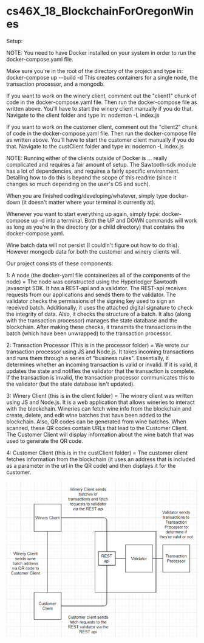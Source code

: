 # cs46X_18_BlockchainForOregonWines
Setup:

NOTE: You need to have Docker installed on your system in order to run the docker-compose.yaml file.

Make sure you're in the root of the directory of the project and type in:
docker-compose up --build -d
This creates containers for a single node, the transaction processor, and a mongodb.

If you want to work on the winery client, comment out the "client1" chunk of code in the docker-compose.yaml file.  Then run the docker-compose file as written above.
You'll have to start the winery client manually if you do that.  Navigate to the client folder and type in:
nodemon -L index.js

If you want to work on the customer client, comment out the "client2" chunk of code in the docker-compose.yaml file.  Then run the docker-compose file as written above.
You'll have to start the customer client manually if you do that.  Navigate to the custClient folder and type in:
nodemon -L index.js

NOTE: Running either of the clients outside of Docker is ... really complicated and requires a fair amount of setup.  The Sawtooth-sdk module has a lot of dependencies, and requires a fairly specific environment.  Detailing how to do this is beyond the scope of this readme (since it changes so much depending on the user's OS and such).

When you are finished coding/developing/whatever, simply type docker-down (it doesn't matter where your terminal is currently at).

Whenever you want to start everything up again, simply type:
docker-compose up -d
into a terminal.  Both the UP and DOWN commands will work as long as you're in the directory (or a child directory) that contains the docker-compose.yaml.

Wine batch data will not persist (I couldln't figure out how to do this).  However mongodb data for both the customer and winery clients will.


Our project consists of these components:

1:     A node (the docker-yaml file containerizes all of the components of the node) = The node was constructed using the Hyperledger Sawtooth     javascript SDK.  It has a REST-api and a validator. 
    The REST-api receives requests from our applications and sends them to the validator.  The validator checks the permissions
    of the signing key used to sign an received batch.  Additionally, it uses the attached digital signature to check the integrity
    of data.  Also, it checks the structure of a batch.  It also (along with the transaction processor) manages the state database and the
    blockchain.  After making these checks, it transmits the transactions in the batch (which have been unwrapped) to the transaction processor.

2:  Transaction Processor (This is in the processor folder) = We wrote our transaction processor using JS and Node.js.  It takes incoming transactions and runs them through a series of "business rules".
    Essentially, it determines whether an incoming transaction is valid or invalid.  If it is valid, it updates the state and notifies the validator that the transaction
    is complete.  If the transaction is invalid, the transaction processor communicates this to the validator (but the state database isn't updated).

3:  Winery Client (this is in the client folder) = The winery client was written using JS and Node.js.  It is a web application that allows wineries to interact with the blockchain.  Wineries can fetch wine info from the blockchain and
    create, delete, and edit wine batches that have been added to the blockchain.  Also, QR codes can be generated from wine batches.  When scanned, these QR codes contain URLs that lead to the Customer Client.  The Customer Client will
    display information about the wine batch that was used to generate the QR code.

4:  Customer Client (this is in the custClient folder) = The customer client fetches information from the blockchain (it uses an address that is
    included as a parameter in the url in the QR code) and then displays it for the customer.

![](projecto.PNG)
